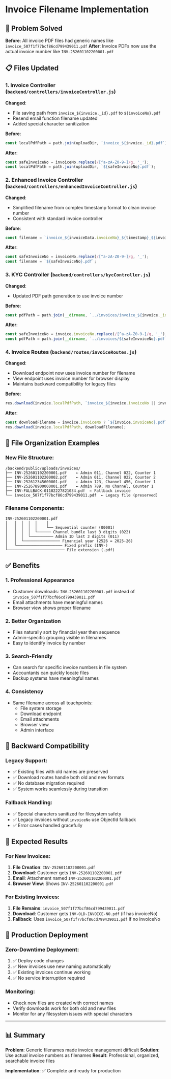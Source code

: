# Invoice Filename Implementation

## 🎯 Problem Solved

**Before**: All invoice PDF files had generic names like `invoice_507f1f77bcf86cd799439011.pdf`
**After**: Invoice PDFs now use the actual invoice number like `INV-252601102200001.pdf`

## 📋 Files Updated

### 1. Invoice Controller (`backend/controllers/invoiceController.js`)
**Changed**:
- File saving path from `invoice_${invoice._id}.pdf` to `${invoiceNo}.pdf`
- Resend email function filename updated
- Added special character sanitization

**Before**:
```javascript
const localPdfPath = path.join(uploadDir, `invoice_${invoice._id}.pdf`);
```

**After**:
```javascript
const safeInvoiceNo = invoiceNo.replace(/[^a-zA-Z0-9-]/g, '_');
const localPdfPath = path.join(uploadDir, `${safeInvoiceNo}.pdf`);
```

### 2. Enhanced Invoice Controller (`backend/controllers/enhancedInvoiceController.js`)
**Changed**:
- Simplified filename from complex timestamp format to clean invoice number
- Consistent with standard invoice controller

**Before**:
```javascript
const filename = `invoice_${invoiceData.invoiceNo}_${timestamp}_${invoice._id}.pdf`;
```

**After**:
```javascript
const safeInvoiceNo = invoiceNo.replace(/[^a-zA-Z0-9-]/g, '_');
const filename = `${safeInvoiceNo}.pdf`;
```

### 3. KYC Controller (`backend/controllers/kycController.js`)
**Changed**:
- Updated PDF path generation to use invoice number

**Before**:
```javascript
const pdfPath = path.join(__dirname, `../invoices/invoice_${invoice._id}.pdf`);
```

**After**:
```javascript
const safeInvoiceNo = invoice.invoiceNo.replace(/[^a-zA-Z0-9-]/g, '_');
const pdfPath = path.join(__dirname, `../invoices/${safeInvoiceNo}.pdf`);
```

### 4. Invoice Routes (`backend/routes/invoiceRoutes.js`)
**Changed**:
- Download endpoint now uses invoice number for filename
- View endpoint uses invoice number for browser display
- Maintains backward compatibility for legacy files

**Before**:
```javascript
res.download(invoice.localPdfPath, `invoice_${invoice.invoiceNo || invoice._id}.pdf`);
```

**After**:
```javascript
const downloadFilename = invoice.invoiceNo ? `${invoice.invoiceNo}.pdf` : `invoice_${invoice._id}.pdf`;
res.download(invoice.localPdfPath, downloadFilename);
```

## 📁 File Organization Examples

### New File Structure:
```
/backend/public/uploads/invoices/
├── INV-252601102200001.pdf    ← Admin 011, Channel 022, Counter 1
├── INV-252601102200002.pdf    ← Admin 011, Channel 022, Counter 2
├── INV-252612345600001.pdf    ← Admin 123, Channel 456, Counter 1
├── INV-252678900000001.pdf    ← Admin 789, No Channel, Counter 1
├── INV-FALLBACK-01102227821034.pdf  ← Fallback invoice
└── invoice_507f1f77bcf86cd799439011.pdf  ← Legacy file (preserved)
```

### Filename Components:
```
INV-252601102200001.pdf
│   │  │  │  │    │
│   │  │  │  │    └── Sequential counter (00001)
│   │  │  │  └────── Channel bundle last 3 digits (022)
│   │  │  └────────── Admin ID last 3 digits (011)
│   │  └──────────────── Financial year (2526 = 2025-26)
│   └──────────────────── Fixed prefix (INV-)
└───────────────────────── File extension (.pdf)
```

## ✅ Benefits

### 1. **Professional Appearance**
- Customer downloads: `INV-252601102200001.pdf` instead of `invoice_507f1f77bcf86cd799439011.pdf`
- Email attachments have meaningful names
- Browser view shows proper filename

### 2. **Better Organization**
- Files naturally sort by financial year then sequence
- Admin-specific grouping visible in filenames
- Easy to identify invoice by number

### 3. **Search-Friendly**
- Can search for specific invoice numbers in file system
- Accountants can quickly locate files
- Backup systems have meaningful names

### 4. **Consistency**
- Same filename across all touchpoints:
  - File system storage
  - Download endpoint
  - Email attachments
  - Browser view
  - Admin interface

## 🔄 Backward Compatibility

### Legacy Support:
- ✅ Existing files with old names are preserved
- ✅ Download routes handle both old and new formats
- ✅ No database migration required
- ✅ System works seamlessly during transition

### Fallback Handling:
- ✅ Special characters sanitized for filesystem safety
- ✅ Legacy invoices without `invoiceNo` use ObjectId fallback
- ✅ Error cases handled gracefully

## 🎯 Expected Results

### For New Invoices:
1. **File Creation**: `INV-252601102200001.pdf`
2. **Download**: Customer gets `INV-252601102200001.pdf`
3. **Email**: Attachment named `INV-252601102200001.pdf`
4. **Browser View**: Shows `INV-252601102200001.pdf`

### For Existing Invoices:
1. **File Remains**: `invoice_507f1f77bcf86cd799439011.pdf`
2. **Download**: Customer gets `INV-OLD-INVOICE-NO.pdf` (if has invoiceNo)
3. **Fallback**: Uses `invoice_507f1f77bcf86cd799439011.pdf` if no invoiceNo

## 🚀 Production Deployment

### Zero-Downtime Deployment:
1. ✅ Deploy code changes
2. ✅ New invoices use new naming automatically
3. ✅ Existing invoices continue working
4. ✅ No service interruption required

### Monitoring:
- Check new files are created with correct names
- Verify downloads work for both old and new files
- Monitor for any filesystem issues with special characters

---

## 📊 Summary

**Problem**: Generic filenames made invoice management difficult
**Solution**: Use actual invoice numbers as filenames
**Result**: Professional, organized, searchable invoice files

**Implementation**: ✅ Complete and ready for production